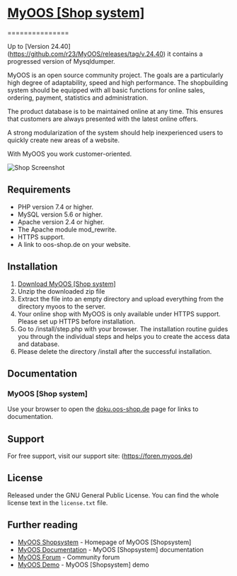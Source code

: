 # [MyOOS [Shop system]](https://www.oos-shop.de) 
===============

Up to [Version 24.40] (https://github.com/r23/MyOOS/releases/tag/v.24.40) it contains a progressed version of Mysqldumper.

MyOOS is an open source community project. The goals are a particularly high degree of adaptability, speed and high performance. The shopbuilding system should be equipped with all basic functions for online sales, ordering, payment, statistics and administration.

The product database is to be maintained online at any time. This ensures that customers are always presented with the latest online offers.

A strong modularization of the system should help inexperienced users to quickly create new areas of a website.

With MyOOS you work customer-oriented.


![Shop Screenshot](https://i.imgur.com/5WtfwLv.jpg)


Requirements
------------

- PHP version 7.4 or higher.
- MySQL version 5.6 or higher.
- Apache version 2.4 or higher.
- The Apache module mod_rewrite.
- HTTPS support.
- A link to oos-shop.de on your website.


Installation
------------

1. [Download MyOOS [Shop system]](https://github.com/r23/MyOOS/releases)
2. Unzip the downloaded zip file 
3. Extract the file into an empty directory and upload everything from the directory myoos to the server.
4. Your online shop with MyOOS is only available under HTTPS support. Please set up HTTPS before installation.
5. Go to /install/step.php with your browser. The installation routine guides you through the individual steps and helps you to create the access data and database. 
6. Please delete the directory /install after the successful installation.


Documentation
-------------

### MyOOS [Shop system]
Use your browser to open the [doku.oos-shop.de](http://doku.oos-shop.de) page for links to documentation.


Support
-------------
For free support, visit our support site: (https://foren.myoos.de)


License
-------------
Released under the GNU General Public License. You can find the whole license text in the `license.txt` file.


## Further reading

* [MyOOS Shopsystem](https://www.oos-shop.de) - Homepage of MyOOS [Shopsystem]
* [MyOOS Documentation](http://doku.oos-shop.de) - MyOOS [Shopsystem] documentation
* [MyOOS Forum](https://foren.myoos.de) - Community forum
* [MyOOS Demo](https://oos-shop.de/shop/index.php?content=product_info&products_id=1) - MyOOS [Shopsystem] demo

